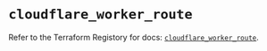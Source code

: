 # `cloudflare_worker_route`

Refer to the Terraform Registory for docs: [`cloudflare_worker_route`](https://www.terraform.io/docs/providers/cloudflare/r/worker_route).
